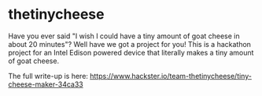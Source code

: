 # thetinycheese
Have you ever said "I wish I could have a tiny amount of goat cheese in about 20 minutes"? Well have we got a project for you! This is a hackathon project for an Intel Edison powered device that literally makes a tiny amount of goat cheese.

The full write-up is here: https://www.hackster.io/team-thetinycheese/tiny-cheese-maker-34ca33

